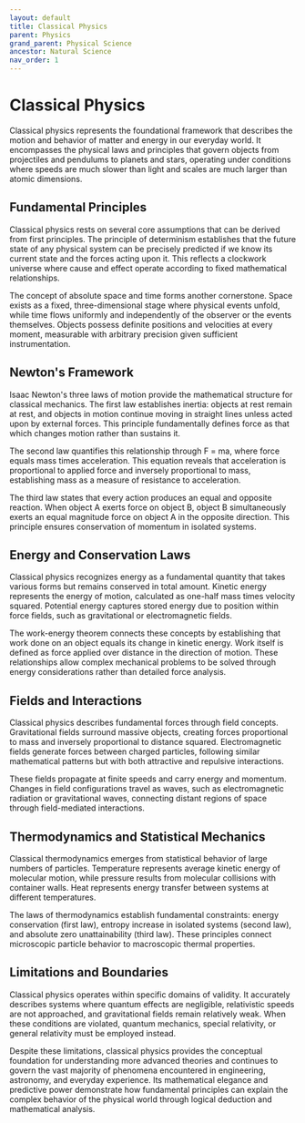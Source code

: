 ```yaml
---
layout: default
title: Classical Physics
parent: Physics
grand_parent: Physical Science
ancestor: Natural Science
nav_order: 1
---
```


# Classical Physics

Classical physics represents the foundational framework that describes the motion and behavior of matter and energy in our everyday world. It encompasses the physical laws and principles that govern objects from projectiles and pendulums to planets and stars, operating under conditions where speeds are much slower than light and scales are much larger than atomic dimensions.

## Fundamental Principles

Classical physics rests on several core assumptions that can be derived from first principles. The principle of determinism establishes that the future state of any physical system can be precisely predicted if we know its current state and the forces acting upon it. This reflects a clockwork universe where cause and effect operate according to fixed mathematical relationships.

The concept of absolute space and time forms another cornerstone. Space exists as a fixed, three-dimensional stage where physical events unfold, while time flows uniformly and independently of the observer or the events themselves. Objects possess definite positions and velocities at every moment, measurable with arbitrary precision given sufficient instrumentation.

## Newton's Framework

Isaac Newton's three laws of motion provide the mathematical structure for classical mechanics. The first law establishes inertia: objects at rest remain at rest, and objects in motion continue moving in straight lines unless acted upon by external forces. This principle fundamentally defines force as that which changes motion rather than sustains it.

The second law quantifies this relationship through F = ma, where force equals mass times acceleration. This equation reveals that acceleration is proportional to applied force and inversely proportional to mass, establishing mass as a measure of resistance to acceleration.

The third law states that every action produces an equal and opposite reaction. When object A exerts force on object B, object B simultaneously exerts an equal magnitude force on object A in the opposite direction. This principle ensures conservation of momentum in isolated systems.

## Energy and Conservation Laws

Classical physics recognizes energy as a fundamental quantity that takes various forms but remains conserved in total amount. Kinetic energy represents the energy of motion, calculated as one-half mass times velocity squared. Potential energy captures stored energy due to position within force fields, such as gravitational or electromagnetic fields.

The work-energy theorem connects these concepts by establishing that work done on an object equals its change in kinetic energy. Work itself is defined as force applied over distance in the direction of motion. These relationships allow complex mechanical problems to be solved through energy considerations rather than detailed force analysis.

## Fields and Interactions

Classical physics describes fundamental forces through field concepts. Gravitational fields surround massive objects, creating forces proportional to mass and inversely proportional to distance squared. Electromagnetic fields generate forces between charged particles, following similar mathematical patterns but with both attractive and repulsive interactions.

These fields propagate at finite speeds and carry energy and momentum. Changes in field configurations travel as waves, such as electromagnetic radiation or gravitational waves, connecting distant regions of space through field-mediated interactions.

## Thermodynamics and Statistical Mechanics

Classical thermodynamics emerges from statistical behavior of large numbers of particles. Temperature represents average kinetic energy of molecular motion, while pressure results from molecular collisions with container walls. Heat represents energy transfer between systems at different temperatures.

The laws of thermodynamics establish fundamental constraints: energy conservation (first law), entropy increase in isolated systems (second law), and absolute zero unattainability (third law). These principles connect microscopic particle behavior to macroscopic thermal properties.

## Limitations and Boundaries

Classical physics operates within specific domains of validity. It accurately describes systems where quantum effects are negligible, relativistic speeds are not approached, and gravitational fields remain relatively weak. When these conditions are violated, quantum mechanics, special relativity, or general relativity must be employed instead.

Despite these limitations, classical physics provides the conceptual foundation for understanding more advanced theories and continues to govern the vast majority of phenomena encountered in engineering, astronomy, and everyday experience. Its mathematical elegance and predictive power demonstrate how fundamental principles can explain the complex behavior of the physical world through logical deduction and mathematical analysis.
